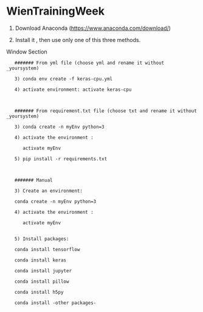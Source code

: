 # WienTrainingWeek

1) Download Anaconda (https://www.anaconda.com/download/)

2) Install it , then use only one of this three methods.


Window Section

       ####### From yml file (choose yml and rename it without _yoursystem)

       3) conda env create -f keras-cpu.yml
       
       4) activate environment: activate keras-cpu



       ####### From requirement.txt file (choose txt and rename it without _yoursystem)

       3) conda create -n myEnv python=3

       4) activate the environment :

          activate myEnv

       5) pip install -r requirements.txt



       ####### Manual 

       3) Create an environment:    

       conda create -n myEnv python=3

       4) activate the environment :

          activate myEnv

      
       5) Install packages:

       conda install tensorflow

       conda install keras

       conda install jupyter

       conda install pillow

       conda install h5py    

       conda install -other packages-
